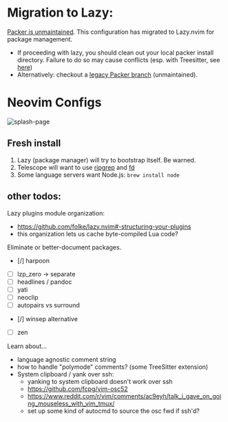 # Migration to Lazy:

[Packer is unmaintained](https://github.com/wbthomason/packer.nvim).
This configuration has migrated to Lazy.nvim for package management.

- If proceeding with lazy, you should clean out your local packer install directory.
  Failure to do so may cause conflicts (esp. with Treesitter, see [here](https://www.reddit.com/r/neovim/comments/128exsu/treesitter_always_compiling_parsers_on_startup/))
- Alternatively: checkout a [legacy Packer branch](https://github.com/mikedecr/nvim/tree/legacy-packer) (unmaintained).


# Neovim Configs

![splash-page](https://pbs.twimg.com/media/FmuQu9PWIAEi4Iz?format=png&name=4096x4096)

## Fresh install

1. Lazy (package manager) will try to bootstrap itself. Be warned.
2. Telescope will want to use [ripgrep](https://github.com/BurntSushi/ripgrep#installation) and [fd](https://github.com/sharkdp/fd)
3. Some language servers want Node.js: `brew install node`


## other todos:

Lazy plugins module organization:

- <https://github.com/folke/lazy.nvim#-structuring-your-plugins>
- this organization lets us cache byte-compiled Lua code?


Eliminate or better-document packages.

- [/] harpoon
- [ ] lzp_zero -> separate
- [ ] headlines / pandoc
- [ ] yati
- [ ] neoclip
- [ ] autopairs vs surround
- [/] winsep alternative
- [ ] zen


Learn about...

- language agnostic comment string
- how to handle "polymode" comments? (some TreeSitter extension)
- System clipboard / yank over ssh:
    - yanking to system clipboard doesn't work over ssh
    - <https://github.com/fcpg/vim-osc52>
    - <https://www.reddit.com/r/vim/comments/ac9eyh/talk_i_gave_on_going_mouseless_with_vim_tmux/>
    - set up some kind of autocmd to source the osc fwd if ssh'd?


